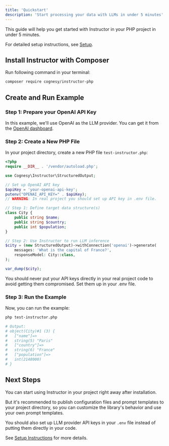 ```yaml
---
title: 'Quickstart'
description: 'Start processing your data with LLMs in under 5 minutes'
---
```


This guide will help you get started with Instructor in your PHP project in under 5 minutes.

For detailed setup instructions, see [Setup](setup).


## Install Instructor with Composer

Run following command in your terminal:

```bash
composer require cognesy/instructor-php
```


## Create and Run Example

### Step 1: Prepare your OpenAI API Key

In this example, we'll use OpenAI as the LLM provider. You can get it from the [OpenAI dashboard](https://platform.openai.com/).

### Step 2: Create a New PHP File

In your project directory, create a new PHP file `test-instructor.php`:

```php
<?php
require __DIR__ . '/vendor/autoload.php';

use Cognesy\Instructor\StructuredOutput;

// Set up OpenAI API key
$apiKey = 'your-openai-api-key';
putenv("OPENAI_API_KEY=" . $apiKey);
// WARNING: In real project you should set up API key in .env file.

// Step 1: Define target data structure(s)
class City {
    public string $name;
    public string $country;
    public int $population;
}

// Step 2: Use Instructor to run LLM inference
$city = (new StructuredOutput)->withConnection('openai')->generate(
    messages: 'What is the capital of France?',
    responseModel: City::class,
);

var_dump($city);
```

<Warning>
You should never put your API keys directly in your real project code to avoid getting them compromised. Set them up in your .env file.
</Warning>

### Step 3: Run the Example

Now, you can run the example:

```bash
php test-instructor.php

# Output:
# object(City)#1 (3) {
#   ["name"]=>
#   string(5) "Paris"
#   ["country"]=>
#   string(6) "France"
#   ["population"]=>
#   int(2148000)
# }
```


## Next Steps

You can start using Instructor in your project right away after installation.

But it's recommended to publish configuration files and prompt templates to your project directory, so you can
customize the library's behavior and use your own prompt templates.

You should also set up LLM provider API keys in your `.env` file instead of putting them directly in your code.

See [Setup Instructions](setup) for more details.
